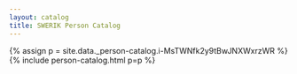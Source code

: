 ```yaml
---
layout: catalog
title: SWERIK Person Catalog
---
```

{% assign p = site.data._person-catalog.i-MsTWNfk2y9tBwJNXWxrzWR %}
{% include person-catalog.html p=p %}

